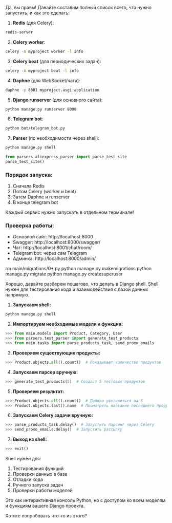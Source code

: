 





Да, вы правы! Давайте составим полный список всего, что нужно запустить, и как это сделать:

1. **Redis** (для Celery):
```bash
redis-server
```


2. **Celery worker**:
```bash
celery -A myproject worker -l info
```


3. **Celery beat** (для периодических задач):
```bash
celery -A myproject beat -l info
```


4. **Daphne** (для WebSocket/чата):
```bash
daphne -p 8001 myproject.asgi:application
```


5. **Django runserver** (для основного сайта):
```bash
python manage.py runserver 8000
```


6. **Telegram bot**:
```bash
python bot/telegram_bot.py
```


7. **Parser** (по необходимости через shell):
```bash
python manage.py shell
```
```python
from parsers.aliexpress_parser import parse_test_site
parse_test_site()
```


### Порядок запуска:
1. Сначала Redis
2. Потом Celery (worker и beat)
3. Затем Daphne и runserver
4. В конце telegram bot

Каждый сервис нужно запускать в отдельном терминале!

### Проверка работы:
- Основной сайт: http://localhost:8000
- Swagger: http://localhost:8000/swagger/
- Чат: http://localhost:8001/chat/room/
- Telegram bot: через сам Telegram
- Админка: http://localhost:8000/admin/


rm main/migrations/0*.py
python manage.py makemigrations
python manage.py migrate
python manage.py createsuperuser















Хорошо, давайте разберем пошагово, что делать в Django shell. Shell нужен для тестирования кода и взаимодействия с базой данных напрямую.

1. **Запускаем shell:**
```bash
python manage.py shell
```

2. **Импортируем необходимые модели и функции:**
```python
>>> from main.models import Product, Category, User
>>> from parsers.test_parser import generate_test_products
>>> from main.tasks import parse_products_task, send_promo_emails
```

3. **Проверяем существующие продукты:**
```python
>>> Product.objects.all().count()  # Показывает количество продуктов
```

4. **Запускаем парсер вручную:**
```python
>>> generate_test_products(5)  # Создаст 5 тестовых продуктов
```

5. **Проверяем результат:**
```python
>>> Product.objects.all().count()  # Должно увеличиться на 5
>>> Product.objects.last().name  # Посмотреть название последнего продукта
```

6. **Запускаем Celery задачи вручную:**
```python
>>> parse_products_task.delay()  # Запустить парсинг через Celery
>>> send_promo_emails.delay()  # Запустить рассылку
```

7. **Выход из shell:**
```python
>>> exit()
```

Shell нужен для:
1. Тестирования функций
2. Проверки данных в базе
3. Отладки кода
4. Ручного запуска задач
5. Проверки работы моделей

Это как интерактивная консоль Python, но с доступом ко всем моделям и функциям вашего Django проекта.

Хотите попробовать что-то из этого?
